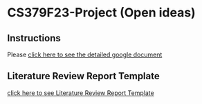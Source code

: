 # CS379F23-Project (Open ideas)

## Instructions

Please [click here to see the detailed google document](https://docs.google.com/document/d/1ENeze60Esmabz6vWo7Hfej4e1kSMGTHMWu6HYMkflX4/edit?usp=sharing)

## Literature Review Report Template

[click here to see Literature Review Report Template](https://docs.google.com/document/d/1eoWzLTMzrPC5Rs4kDbHFSGodwr5nmACT-R40rvPwxLI/edit?usp=sharing)


